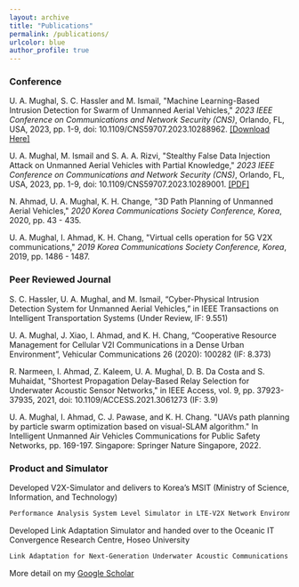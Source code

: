 ```yaml
---
layout: archive
title: "Publications"
permalink: /publications/
urlcolor: blue
author_profile: true
---
```


### Conference

U. A. Mughal, S. C. Hassler and M. Ismail, "Machine Learning-Based Intrusion Detection for Swarm of Unmanned Aerial Vehicles," *2023 IEEE Conference on Communications and Network Security (CNS)*, Orlando, FL, USA, 2023, pp. 1-9, doi: 10.1109/CNS59707.2023.10288962. [[Download Here]](/files/ML.pdf)


U. A. Mughal, M. Ismail and S. A. A. Rizvi, "Stealthy False Data Injection Attack on Unmanned Aerial Vehicles with Partial Knowledge," *2023 IEEE Conference on Communications and Network Security (CNS)*, Orlando, FL, USA, 2023, pp. 1-9, doi: 10.1109/CNS59707.2023.10289001. [[PDF]](/files/FDI.pdf)

N. Ahmad, U. A. Mughal, K. H. Change, "3D Path Planning of Unmanned Aerial Vehicles," *2020 Korea Communications Society Conference, Korea*, 2020, pp. 43 - 435. 


U. A. Mughal, I. Ahmad, K. H. Chang, "Virtual cells operation for 5G V2X communications," *2019 Korea Communications Society Conference, Korea*, 2019, pp. 1486 - 1487. 


### Peer Reviewed Journal

S. C. Hassler, U. A. Mughal, and M. Ismail, “Cyber-Physical Intrusion Detection System for Unmanned Aerial Vehicles,” in IEEE Transactions on Intelligent Transportation Systems (Under Review, IF: 9.551)

U. A. Mughal, J. Xiao, I. Ahmad, and K. H. Chang, “Cooperative Resource Management for Cellular V2I Communications in a Dense Urban Environment”, Vehicular Communications 26 (2020): 100282  (IF: 8.373)

R. Narmeen, I. Ahmad, Z. Kaleem, U. A. Mughal, D. B. Da Costa and S. Muhaidat, "Shortest Propagation Delay-Based Relay Selection for Underwater Acoustic Sensor Networks," in IEEE Access, vol. 9, pp. 37923-37935, 2021, doi: 10.1109/ACCESS.2021.3061273 (IF: 3.9)

U. A. Mughal, I. Ahmad, C. J. Pawase, and K. H. Chang. "UAVs path planning by particle swarm optimization based on visual-SLAM algorithm." In Intelligent Unmanned Air Vehicles Communications for Public Safety Networks, pp. 169-197. Singapore: Springer Nature Singapore, 2022.


### Product and Simulator

Developed V2X-Simulator and delivers to Korea’s MSIT (Ministry of Science, Information, and Technology)

```bash
Performance Analysis System Level Simulator in LTE-V2X Network Environment”, INHA University Industry-Academia Cooperation Foundation, Program No. C-2019-024785, 2019-09-05.

```

Developed Link Adaptation Simulator and handed over to the Oceanic IT Convergence Research Centre, Hoseo University

```bash
Link Adaptation for Next-Generation Underwater Acoustic Communications Networks, Oceanic IT Convergence Research Centre, Hoseo University.
```


More detail on my [Google Scholar](https://scholar.google.com/citations?hl=en&user=yIQfpKIAAAAJ&view_op=list_works&sortby=pubdate)
